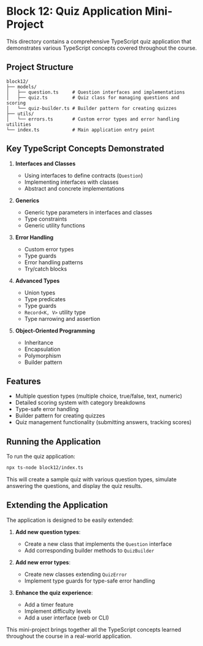 # Block 12: Quiz Application Mini-Project

This directory contains a comprehensive TypeScript quiz application that demonstrates various TypeScript concepts covered throughout the course.

## Project Structure

```
block12/
├── models/
│   ├── question.ts     # Question interfaces and implementations
│   ├── quiz.ts         # Quiz class for managing questions and scoring
│   └── quiz-builder.ts # Builder pattern for creating quizzes
├── utils/
│   └── errors.ts       # Custom error types and error handling utilities
└── index.ts            # Main application entry point
```

## Key TypeScript Concepts Demonstrated

1. **Interfaces and Classes**
   - Using interfaces to define contracts (`Question`)
   - Implementing interfaces with classes
   - Abstract and concrete implementations

2. **Generics**
   - Generic type parameters in interfaces and classes
   - Type constraints
   - Generic utility functions

3. **Error Handling**
   - Custom error types
   - Type guards
   - Error handling patterns
   - Try/catch blocks

4. **Advanced Types**
   - Union types
   - Type predicates
   - Type guards
   - `Record<K, V>` utility type
   - Type narrowing and assertion

5. **Object-Oriented Programming**
   - Inheritance
   - Encapsulation
   - Polymorphism
   - Builder pattern

## Features

- Multiple question types (multiple choice, true/false, text, numeric)
- Detailed scoring system with category breakdowns
- Type-safe error handling
- Builder pattern for creating quizzes
- Quiz management functionality (submitting answers, tracking scores)

## Running the Application

To run the quiz application:

```bash
npx ts-node block12/index.ts
```

This will create a sample quiz with various question types, simulate answering the questions, and display the quiz results.

## Extending the Application

The application is designed to be easily extended:

1. **Add new question types**:
   - Create a new class that implements the `Question` interface
   - Add corresponding builder methods to `QuizBuilder`

2. **Add new error types**:
   - Create new classes extending `QuizError`
   - Implement type guards for type-safe error handling

3. **Enhance the quiz experience**:
   - Add a timer feature
   - Implement difficulty levels
   - Add a user interface (web or CLI)

This mini-project brings together all the TypeScript concepts learned throughout the course in a real-world application. 